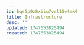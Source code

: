 ```yaml
---
id: bqs5p9z8xiiu7vrl15vtmk9
title: Infrastructure
desc: ''
updated: 1747653825494
created: 1747653825494
---
```

